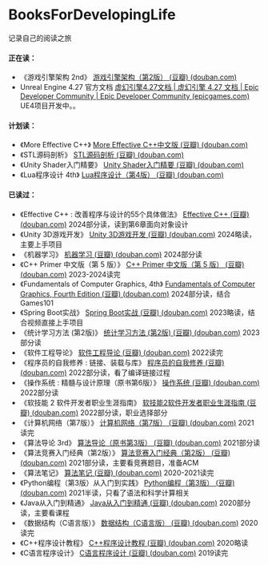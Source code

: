 # BooksForDevelopingLife

记录自己的阅读之旅



#### 正在读：

- 《游戏引擎架构 2nd》 [游戏引擎架构（第2版） (豆瓣) (douban.com)](https://book.douban.com/subject/34864920/) 
- Unreal Engine 4.27 官方文档 [虚幻引擎4.27文档 | 虚幻引擎 4.27 文档 | Epic Developer Community | Epic Developer Community (epicgames.com)](https://dev.epicgames.com/documentation/zh-cn/unreal-engine/unreal-engine-4-27-documentation?application_version=4.27)  UE4项目开发中。。

#### 计划读：

- 《More Effective C++》 [More Effective C++中文版 (豆瓣) (douban.com)](https://book.douban.com/subject/1241385/) 
- 《STL源码剖析》 [STL源码剖析 (豆瓣) (douban.com)](https://book.douban.com/subject/1110934/) 
- 《Unity Shader入门精要》 [Unity Shader入门精要 (豆瓣) (douban.com)](https://book.douban.com/subject/26821639/) 
- 《Lua程序设计 4th》 [Lua程序设计（第4版） (豆瓣) (douban.com)](https://book.douban.com/subject/30262035/) 

#### 已读过：

- 《Effective C++ : 改善程序与设计的55个具体做法》 [Effective C++ (豆瓣) (douban.com)](https://book.douban.com/subject/5387403/)     2024部分读，读到第6章面向对象设计
- 《Unity 3D游戏开发》 [Unity 3D游戏开发 (豆瓣) (douban.com)](https://book.douban.com/subject/10785711/)     2024略读，主要上手项目
- 《机器学习》 [机器学习 (豆瓣) (douban.com)](https://book.douban.com/subject/26708119/)     2024部分读
- 《C++ Primer 中文版（第 5 版）》 [C++ Primer 中文版（第 5 版） (豆瓣) (douban.com)](https://book.douban.com/subject/25708312/)     2023-2024读完
- 《Fundamentals of Computer Graphics, 4th》 [Fundamentals of Computer Graphics, Fourth Edition (豆瓣) (douban.com)](https://book.douban.com/subject/26868819/)     2024部分读，结合Games101
- 《Spring Boot实战》 [Spring Boot实战 (豆瓣) (douban.com)](https://book.douban.com/subject/26857423/)     2023略读，结合视频直接上手项目
- 《统计学习方法 (第2版)》 [统计学习方法 (第2版) (豆瓣) (douban.com)](https://book.douban.com/subject/33437381/)     2023部分读
- 《软件工程导论》 [软件工程导论 (豆瓣) (douban.com)](https://book.douban.com/subject/3000469/)     2022读完
- 《程序员的自我修养 : 链接、装载与库》 [程序员的自我修养 (豆瓣) (douban.com)](https://book.douban.com/subject/3652388/)     2022部分读，看了编译链接过程
- 《操作系统 : 精髓与设计原理（原书第6版）》 [操作系统 (豆瓣) (douban.com)](https://book.douban.com/subject/5064311/)     2022部分读
- 《软技能 2  软件开发者职业生涯指南》 [软技能2软件开发者职业生涯指南 (豆瓣) (douban.com)](https://book.douban.com/subject/35043940/)     2022部分读，职业选择部分
- 《计算机网络（第7版）》 [计算机网络（第7版） (豆瓣) (douban.com)](https://book.douban.com/subject/26960678/)     2021读完
- 《算法导论 3rd》 [算法导论（原书第3版） (豆瓣) (douban.com)](https://book.douban.com/subject/20432061/)     2021部分读
- 《算法竞赛入门经典（第2版）》 [算法竞赛入门经典（第2版） (豆瓣) (douban.com)](https://book.douban.com/subject/25902102/)     2021部分读，主要看竞赛题目，准备ACM
- 《算法笔记》 [算法笔记 (豆瓣) (douban.com)](https://book.douban.com/subject/26827295/)     2020-2021读完
- 《Python编程（第3版）从入门到实践》 [Python编程（第3版） (豆瓣) (douban.com)](https://book.douban.com/subject/36365320/)      2021半读，只看了语法和科学计算相关
- 《Java从入门到精通》 [Java从入门到精通 (豆瓣) (douban.com)](https://book.douban.com/subject/11534743/)     2020部分读，主要看课程
- 《数据结构（C语言版）》 [数据结构（C语言版） (豆瓣) (douban.com)](https://book.douban.com/subject/24699581/)     2020读完
- 《C++程序设计教程》 [C++程序设计教程 (豆瓣) (douban.com)](https://book.douban.com/subject/1444656/)     2020略读
- 《C语言程序设计》 [C语言程序设计 (豆瓣) (douban.com)](https://book.douban.com/subject/1208843/)     2019读完


